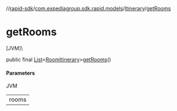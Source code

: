 //[rapid-sdk](../../../index.md)/[com.expediagroup.sdk.rapid.models](../index.md)/[Itinerary](index.md)/[getRooms](get-rooms.md)

# getRooms

[JVM]\

public final [List](https://docs.oracle.com/javase/8/docs/api/java/util/List.html)&lt;[RoomItinerary](../-room-itinerary/index.md)&gt;[getRooms](get-rooms.md)()

#### Parameters

JVM

| |
|---|
| rooms |
